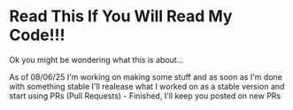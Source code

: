 # Read This If You Will Read My Code!!!
Ok you might be wondering what this is about...

As of 08/06/25 I'm working on making some stuff and as soon as I'm done with something stable I'll realease what I worked on as a stable version and start using PRs (Pull Requests) - Finished, I'll keep you posted on new PRs
